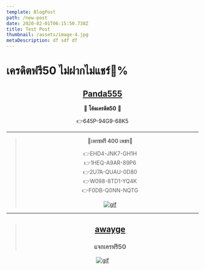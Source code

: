 ```yaml
---
template: BlogPost
path: /new-post
date: 2020-02-01T06:15:50.738Z
title: Test Post
thumbnail: /assets/image-4.jpg
metaDescription: df sdf df
---
```


# เครดิตฟรี50 ไม่ฝากไม่แชร์💯%  
<center>  

## [**Panda555**](https://www.panda555.bet/register?token=pqmzGGExfPxJSr5p)  



 💸 **โค้ดเครดิต50** 💸  

 👉645P-94G9-68K5 
 ___ 

>💎**เพรชฟรี 400 เพชร**💎  
>
>  👉EHD4-JNK7-GH1H  
>  👉1HEQ-A9AR-89P6  
>  👉2U7A-QUAU-0D80  
>  👉W098-8TD1-YQ4K  
>  👉F0DB-Q0NN-NQTG  
>  
> [![gif](https://iili.io/Hnns0kx.gif)](https://www.panda555.bet/register?token=pqmzGGExfPxJSr5p)

___  

>  ## [**awayge**](https://awayge.com/register?token=fy6xu5BTKLOA1xtg)  
>  ### แจกเครฟรี50  
[![gif](https://iili.io/Hnns0kx.gif)](https://awayge.com/register?token=fy6xu5BTKLOA1xtg)



